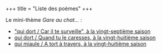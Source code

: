 +++
title = "Liste des poèmes"
+++

Le mini-thème *Gare au chat...* :

- ["qui dort / Car il te surveille", à la vingt-septième saison](../seasons/27_vingt_septieme_saison/gare_au_chat)
- [qui dort / Quand tu le caresses, à la vingt-huitième saison](../seasons/28_vingt_huitieme_saison/chat_alors)
- [qui miaule / A tort à travers, à la vingt-huitième saison](../seasons/28_vingt_huitieme_saison/chat_roi)